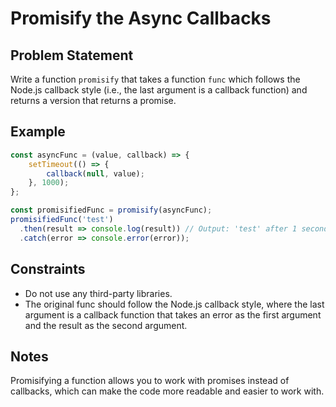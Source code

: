 # Promisify the Async Callbacks

## Problem Statement
Write a function `promisify` that takes a function `func` which follows the Node.js callback style (i.e., the last argument is a callback function) and returns a version that returns a promise.

## Example
```javascript
const asyncFunc = (value, callback) => {
    setTimeout(() => {
        callback(null, value);
    }, 1000);
};

const promisifiedFunc = promisify(asyncFunc);
promisifiedFunc('test')
  .then(result => console.log(result)) // Output: 'test' after 1 second
  .catch(error => console.error(error));
```

## Constraints
  - Do not use any third-party libraries.
  - The original func should follow the Node.js callback style, where the last argument is a callback function that takes an error as the first argument and the result as the second argument.
## Notes
Promisifying a function allows you to work with promises instead of callbacks, which can make the code more readable and easier to work with.